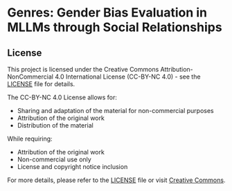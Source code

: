 # Genres: Gender Bias Evaluation in MLLMs through Social Relationships

## License

This project is licensed under the Creative Commons Attribution-NonCommercial 4.0 International License (CC-BY-NC 4.0) - see the [LICENSE](LICENSE) file for details.

The CC-BY-NC 4.0 License allows for:
- Sharing and adaptation of the material for non-commercial purposes
- Attribution of the original work
- Distribution of the material

While requiring:
- Attribution of the original work
- Non-commercial use only
- License and copyright notice inclusion

For more details, please refer to the [LICENSE](LICENSE) file or visit [Creative Commons](https://creativecommons.org/licenses/by-nc/4.0/). 